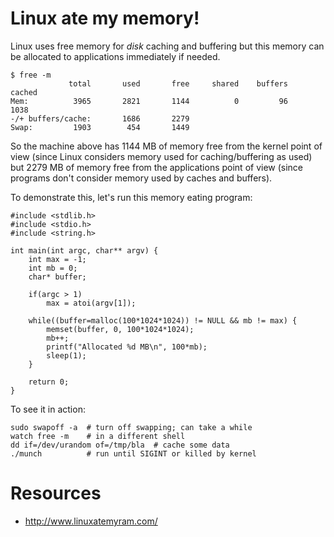 Linux ate my memory!
====================

Linux uses free memory for *disk* caching and buffering but this memory can be
allocated to applications immediately if needed.

    $ free -m
                 total       used       free     shared    buffers     cached
    Mem:          3965       2821       1144          0         96       1038
    -/+ buffers/cache:       1686       2279
    Swap:         1903        454       1449

So the machine above has 1144 MB of memory free from the kernel point of view
(since Linux considers memory used for caching/buffering as used) but 2279 MB
of memory free from the applications point of view (since programs don't
consider memory used by caches and buffers).

To demonstrate this, let's run this memory eating program:

    #include <stdlib.h>
    #include <stdio.h>
    #include <string.h>
    
    int main(int argc, char** argv) {
        int max = -1;
        int mb = 0;
        char* buffer;
    
        if(argc > 1)
            max = atoi(argv[1]);
    
        while((buffer=malloc(100*1024*1024)) != NULL && mb != max) {
            memset(buffer, 0, 100*1024*1024);
            mb++;
            printf("Allocated %d MB\n", 100*mb);
            sleep(1);
        }
    
        return 0;
    }

To see it in action:

    sudo swapoff -a  # turn off swapping; can take a while
    watch free -m    # in a different shell
    dd if=/dev/urandom of=/tmp/bla  # cache some data
    ./munch          # run until SIGINT or killed by kernel

Resources
=========

* http://www.linuxatemyram.com/
